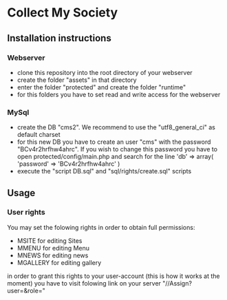 # Collect My Society

## Installation instructions

### Webserver
- clone this repository into the root directory of your webserver
- create the folder "assets" in that directory
- enter the folder "protected" and create the folder "runtime" 
- for this folders you have to set read and write access for the webserver

### MySql
- create the DB "cms2". We recommend to use the "utf8_general_ci" as default charset 
- for this new DB you have to create an user "cms" with the password "BCv4r2hrfhw4ahrc". If you wish to change this password you have to open protected/config/main.php and search for the line 'db' => array( 'password' => 'BCv4r2hrfhw4ahrc' )
- execute the "script DB.sql" and "sql/rights/create.sql" scripts

## Usage

### User rights
You may set the folowing rights in order to obtain full permissions:
- MSITE for editing Sites
- MMENU for editing Menu
- MNEWS for editing news
- MGALLERY for editing gallery

in order to grant this rights to your user-account (this is how it works at the moment) you have to visit folowing link on your server "<url to your website>/<right>/Assign?user=<your user>&role=<role from above>"

